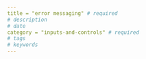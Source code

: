 ```yaml
---
title = "error messaging" # required 
# description
# date 
category = "inputs-and-controls" # required 
# tags
# keywords
---
```

